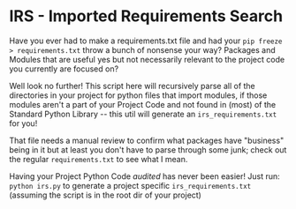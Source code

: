 # IRS - Imported Requirements Search

Have you ever had to make a requirements.txt file and had your `pip freeze > requirements.txt` throw a bunch of nonsense your way? Packages and Modules that are useful yes but not necessarily relevant to the project code you currently are focused on?

Well look no further! This script here will recursively parse all of the directories in your project for python files that import modules, if those modules aren't a part of your Project Code and not found in (most) of the Standard Python Library -- this util will generate an `irs_requirements.txt` for you!

That file needs a manual review to confirm what packages have "business" being in it but at least you don't have to parse through some junk; check out the regular `requirements.txt` to see what I mean.

Having your Project Python Code *audited* has never been easier! Just run: `python irs.py` to generate a project specific `irs_requirements.txt` (assuming the script is in the root dir of your project)


